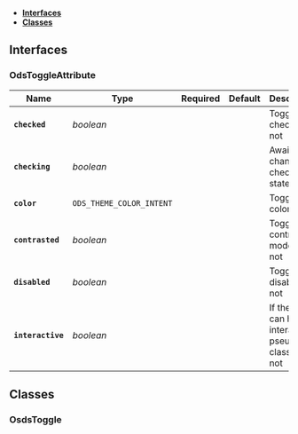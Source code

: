 * [**Interfaces**](#interfaces)
* [**Classes**](#classes)

## Interfaces

### OdsToggleAttribute
|Name | Type | Required | Default | Description|
|---|---|:---:|---|---|
|**`checked`** | _boolean_ |  |  | Toggle is checked or not|
|**`checking`** | _boolean_ |  |  | Awaiting a change of checked state|
|**`color`** | `ODS_THEME_COLOR_INTENT` |  |  | Toggle color theme|
|**`contrasted`** | _boolean_ |  |  | Toggle is in contrasted mode or not|
|**`disabled`** | _boolean_ |  |  | Toggle is disabled or not|
|**`interactive`** | _boolean_ |  |  | If the toggle can have interactive pseudo-classes or not|

## Classes

### OsdsToggle